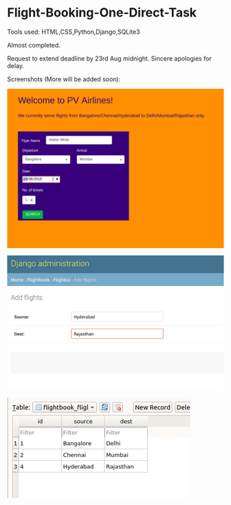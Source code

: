 # Flight-Booking-One-Direct-Task

Tools used:
HTML,CSS,Python,Django,SQLite3

Almost completed.

Request to extend deadline by 23rd Aug midnight. 
Sincere apologies for delay.

Screenshots (More will be added soon):

![alt text](https://github.com/thecodearrow/Flight-Booking-One-Direct-Task/blob/master/screenshots/1.png)

![alt text](https://github.com/thecodearrow/Flight-Booking-One-Direct-Task/blob/master/screenshots/2.png)

![alt text](https://github.com/thecodearrow/Flight-Booking-One-Direct-Task/blob/master/screenshots/3.png)



